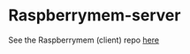 # Raspberrymem-server
See the Raspberrymem (client) repo [here](http://github.com/codeofdusk/raspberrymem)
